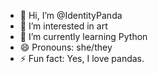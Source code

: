 - 👋 Hi, I’m @IdentityPanda
- 👀 I’m interested in art
- 🌱 I’m currently learning Python
- 😄 Pronouns: she/they
- ⚡ Fun fact: Yes, I love pandas.

<!---
IdentityPanda/IdentityPanda is a ✨ special ✨ repository because its `README.md` (this file) appears on your GitHub profile.
You can click the Preview link to take a look at your changes.
--->
